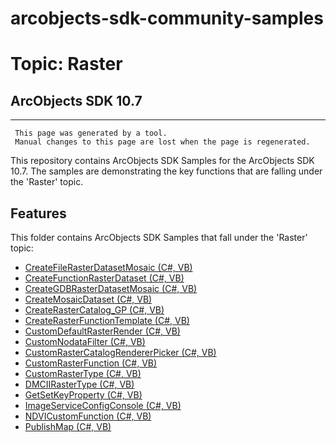 # arcobjects-sdk-community-samples 
# Topic: Raster
## ArcObjects SDK 10.7  

----------
     This page was generated by a tool.
     Manual changes to this page are lost when the page is regenerated.

This repository contains ArcObjects SDK Samples for the ArcObjects SDK 10.7.  The samples are demonstrating the key functions that are falling under the 'Raster' topic.  


## Features

This folder contains ArcObjects SDK Samples that fall under the 'Raster' topic:

* [CreateFileRasterDatasetMosaic (C#, VB)](../../../../tree/master/Net/Raster/CreateFileRasterDatasetMosaic)  
* [CreateFunctionRasterDataset (C#, VB)](../../../../tree/master/Net/Raster/CreateFunctionRasterDataset)  
* [CreateGDBRasterDatasetMosaic (C#, VB)](../../../../tree/master/Net/Raster/CreateGDBRasterDatasetMosaic)  
* [CreateMosaicDataset (C#, VB)](../../../../tree/master/Net/Raster/CreateMosaicDataset)  
* [CreateRasterCatalog_GP (C#, VB)](../../../../tree/master/Net/Raster/CreateRasterCatalog_GP)  
* [CreateRasterFunctionTemplate (C#, VB)](../../../../tree/master/Net/Raster/CreateRasterFunctionTemplate)  
* [CustomDefaultRasterRender (C#, VB)](../../../../tree/master/Net/Raster/CustomDefaultRasterRender)  
* [CustomNodataFilter (C#, VB)](../../../../tree/master/Net/Raster/CustomNodataFilter)  
* [CustomRasterCatalogRendererPicker (C#, VB)](../../../../tree/master/Net/Raster/CustomRasterCatalogRendererPicker)  
* [CustomRasterFunction (C#, VB)](../../../../tree/master/Net/Raster/CustomRasterFunction)  
* [CustomRasterType (C#, VB)](../../../../tree/master/Net/Raster/CustomRasterType)  
* [DMCIIRasterType (C#, VB)](../../../../tree/master/Net/Raster/DMCIIRasterType)  
* [GetSetKeyProperty (C#, VB)](../../../../tree/master/Net/Raster/GetSetKeyProperty)  
* [ImageServiceConfigConsole (C#, VB)](../../../../tree/master/Net/Raster/ImageServiceConfigConsole)  
* [NDVICustomFunction (C#, VB)](../../../../tree/master/Net/Raster/NDVICustomFunction)  
* [PublishMap (C#, VB)](../../../../tree/master/Net/Raster/PublishMap)  


